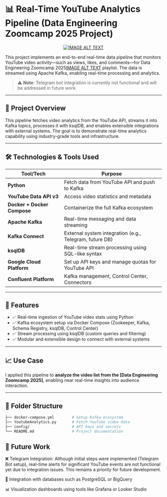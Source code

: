 # 📊 Real-Time YouTube Analytics Pipeline (Data Engineering Zoomcamp 2025 Project)

<div align="center">

  <a href="https://www.youtube.com/watch?v=X8cEEwi8DTM&list=PL3MmuxUbc_hJZdpLpRHp7dg6EOx828q6y" title="Video Title">
    <img src="https://i.ytimg.com/vi/X8cEEwi8DTM/hqdefault.jpg?sqp=-oaymwEXCOADEI4CSFryq4qpAwkIARUAAIhCGAE=&rs=AOn4CLCHMXvedNHuTfWxeUXhRUVacYUG3g" alt="IMAGE ALT TEXT" />
  </a>

</div>


This project implements an end-to-end real-time data pipeline that monitors YouTube video activity—such as views, likes, and comments—for Data Engineering Zoomcamp 2025[IMAGE ALT TEXT](https://www.youtube.com/watch?v=X8cEEwi8DTM&list=PL3MmuxUbc_hJZdpLpRHp7dg6EOx828q6y "Video Title") playlist. The data is streamed using Apache Kafka, enabling real-time processing and analytics.

> ⚠️ **Note**: Telegram bot integration is currently not functional and will be addressed in future work.

---

## 🚀 Project Overview

This pipeline fetches video analytics from the YouTube API, streams it into Kafka topics, processes it with ksqlDB, and enables extensible integrations with external systems. The goal is to demonstrate real-time analytics capability using industry-grade tools and infrastructure.

---

## 🛠 Technologies & Tools Used

| Tool/Tech | Purpose |
|-----------|---------|
| **Python** | Fetch data from YouTube API and push to Kafka |
| **YouTube Data API v3** | Access video statistics and metadata |
| **Docker + Docker Compose** | Containerize the full Kafka ecosystem |
| **Apache Kafka** | Real-time messaging and data streaming |
| **Kafka Connect** | External system integration (e.g., Telegram, future DB) |
| **ksqlDB** | Real-time stream processing using SQL-like syntax |
| **Google Cloud Platform** | Set up API keys and manage quotas for YouTube API |
| **Confluent Platform** | Kafka management, Control Center, Connectors |

---

## 📌 Features

- ✅ Real-time ingestion of YouTube video stats using Python
- ✅ Kafka ecosystem setup via Docker Compose (Zookeeper, Kafka, Schema Registry, ksqlDB, Control Center)
- ✅ Stream processing using ksqlDB (custom queries and filtering)
- ✅ Modular and extensible design to connect with external systems

---

## 📈 Use Case

I applied this pipeline to **analyze the video list from the [Data Engineering Zoomcamp 2025]**, enabling near real-time insights into audience interaction.

---

## 📂 Folder Structure
```bash
├── docker-compose.yml        # Setup Kafka ecosystem
├── YoutubeAnalytics.py       # Fetch YouTube video data
├── config/                   # API keys and secrets
└── README.md                 # Project documentation
```

## 🔮 Future Work
❌ Telegram Integration: Although initial steps were implemented (Telegram Bot setup), real-time alerts for significant YouTube events are not functional yet due to integration issues. This remains a priority for future development.

🔌 Integration with databases such as PostgreSQL or BigQuery

📊 Visualization dashboards using tools like Grafana or Looker Studio
